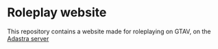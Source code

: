 # Roleplay website

This repository contains a website made for roleplaying on GTAV, on the <a href="https://wiki.adastragaming.fr/" target="_blank">Adastra server</a>
